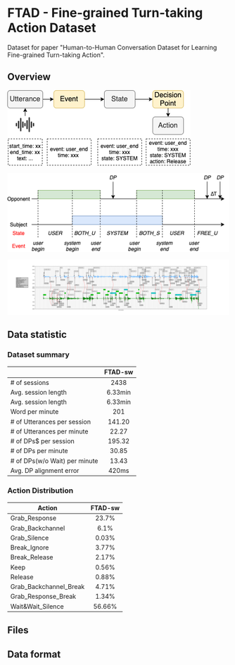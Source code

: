 # FTAD - Fine-grained Turn-taking Action Dataset

Dataset for paper "Human-to-Human Conversation Dataset for Learning Fine-grained Turn-taking Action".

## Overview

![pipeline](img/pipeline.png)

![pipeline](img/state.png)

![pipeline](img/sw2001.png)

## Data statistic
 
### Dataset summary

||FTAD-sw|
|---|:--:|
|# of sessions | 2438|
|Avg. session length | 6.33min|
|Avg. session length | 6.33min|
|Word per minute | 201|
|# of Utterances per session | 141.20 |
|# of Utterances per minute | 22.27|
|# of DPs$ per session | 195.32 |
|# of DPs per minute | 30.85|
|# of DPs(w/o Wait) per minute | 13.43|
|Avg. DP alignment error | 420ms |

### Action Distribution
|Action|FTAD-sw|
|---|:--:|
|Grab_Response | 23.7% |
|Grab_Backchannel | 6.1% |
|Grab_Silence | 0.03% |
|Break_Ignore | 3.77% |
|Break_Release | 2.17% |
|Keep | 0.56% |
|Release | 0.88% |
|Grab_Backchannel_Break | 4.71% |
|Grab_Response_Break | 1.34% |
|Wait&Wait_Silence | 56.66% |


## Files

## Data format

